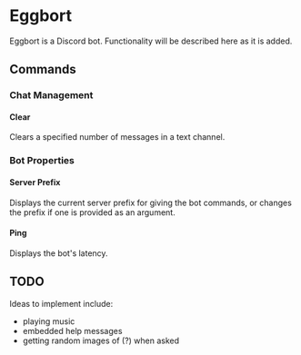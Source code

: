 # Eggbort

Eggbort is a Discord bot. Functionality will be described here as it is added.

## Commands

### Chat Management

#### Clear

Clears a specified number of messages in a text channel.

### Bot Properties

#### Server Prefix

Displays the current server prefix for giving the bot commands, or changes the prefix if one is provided as an argument.

#### Ping

Displays the bot's latency.

## TODO

Ideas to implement include:

- playing music
- embedded help messages
- getting random images of (?) when asked
